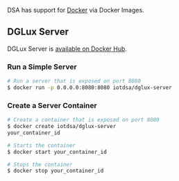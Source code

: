 DSA has support for [Docker](https://www.docker.com/) via Docker Images.

## DGLux Server

DGLux Server is [available on Docker Hub](https://hub.docker.com/r/iotdsa/dglux-server/).

### Run a Simple Server

```bash
# Run a server that is exposed on port 8080
$ docker run -p 0.0.0.0:8080:8080 iotdsa/dglux-server
```

### Create a Server Container

```bash
# Create a container that is exposed on port 8080
$ docker create iotdsa/dglux-server
your_container_id

# Starts the container
$ docker start your_container_id

# Stops the container
$ docker stop your_container_id
```
